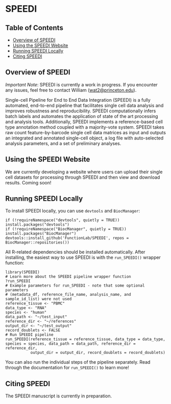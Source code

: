 # SPEEDI

## Table of Contents

- [Overview of SPEEDI](#overview-of-speedi)
- [Using the SPEEDI Website](#using-the-speedi-website)
- [Running SPEEDI Locally](#running-speedi-locally)
- [Citing SPEEDI](#citing-speedi)

## Overview of SPEEDI

*Important Note*: SPEEDI is currently a work in progress. If you encounter any issues, feel free to contact William (wat2@princeton.edu).

Single-cell Pipeline for End to End Data Integration (SPEEDI) is a fully automated, end-to-end pipeline that facilitates single cell data analysis and improves robustness and reproducibility. SPEEDI computationally infers batch labels and automates the application of state of the art processing and analysis tools. Additionally, SPEEDI implements a reference-based cell type annotation method coupled with a majority-vote system. SPEEDI takes raw count feature-by-barcode single cell data matrices as input and outputs an integrated and annotated single-cell object, a log file with auto-selected analysis parameters, and a set of preliminary analyses.

## Using the SPEEDI Website

We are currently developing a website where users can upload their single cell datasets for processing through SPEEDI and then view and download results. Coming soon! 

## Running SPEEDI Locally

To install SPEEDI locally, you can use `devtools` and `BiocManager`:

```
if (!requireNamespace("devtools", quietly = TRUE)) install.packages("devtools")
if (!requireNamespace("BiocManager", quietly = TRUE)) install.packages("BiocManager")
devtools::install_github('FunctionLab/SPEEDI', repos = BiocManager::repositories())
```

All R-related dependencies should be installed automatically. After installing, the easiest way to use SPEEDI is with the `run_SPEEDI()` wrapper function:

```
library(SPEEDI)
# Learn more about the SPEEDI pipeline wrapper function
?run_SPEEDI
# Example parameters for run_SPEEDI - note that some optional parameters 
# (metadata_df, reference_file_name, analysis_name, and sample_id_list) were not used
reference_tissue <- "PBMC"
data_type <- "RNA"
species <- "human"
data_path <- "~/test_input"
reference_dir <- "~/references"
output_dir <- "~/test_output"
record_doublets <- FALSE
# Run SPEEDI pipeline
run_SPEEDI(reference_tissue = reference_tissue, data_type = data_type, species = species, data_path = data_path, reference_dir = reference_dir, 
           output_dir = output_dir, record_doublets = record_doublets)
```

You can also run the individual steps of the pipeline separately. Read through the documentation for `run_SPEEDI()` to learn more!

## Citing SPEEDI

The SPEEDI manuscript is currently in preparation.
